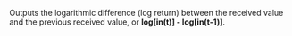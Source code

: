 
[comment]: # (TimeSeriesCanvasModule)
Outputs the logarithmic difference (log return) between the received value and the previous received value, or **log[in(t)] - log[in(t-1)]**.